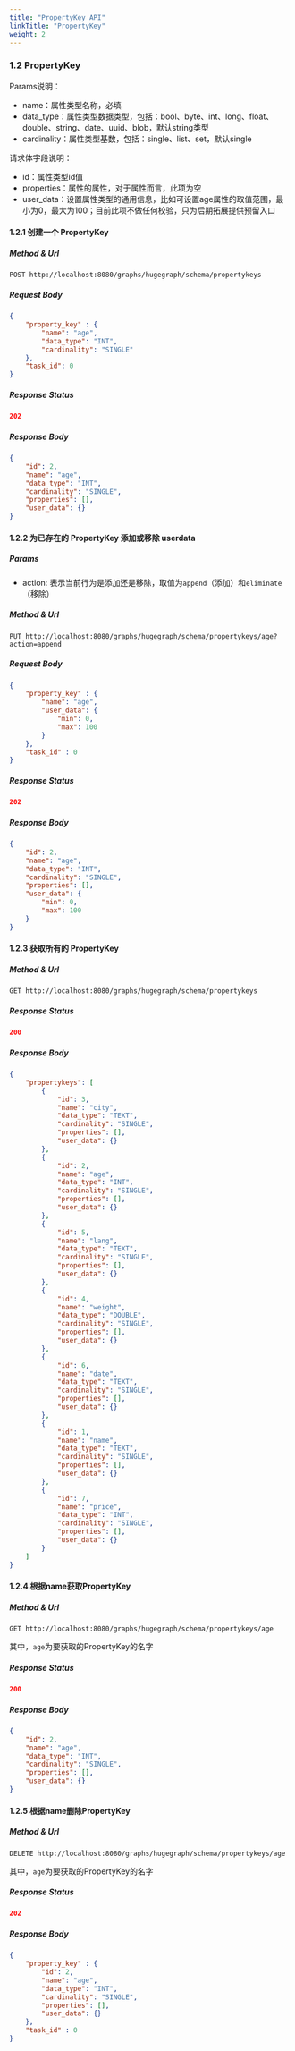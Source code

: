 ```yaml
---
title: "PropertyKey API"
linkTitle: "PropertyKey"
weight: 2
---
```


### 1.2 PropertyKey

Params说明：

- name：属性类型名称，必填
- data_type：属性类型数据类型，包括：bool、byte、int、long、float、double、string、date、uuid、blob，默认string类型
- cardinality：属性类型基数，包括：single、list、set，默认single

请求体字段说明：

- id：属性类型id值
- properties：属性的属性，对于属性而言，此项为空
- user_data：设置属性类型的通用信息，比如可设置age属性的取值范围，最小为0，最大为100；目前此项不做任何校验，只为后期拓展提供预留入口


#### 1.2.1 创建一个 PropertyKey

##### Method & Url

```
POST http://localhost:8080/graphs/hugegraph/schema/propertykeys
```

##### Request Body

```json
{
    "property_key" : {
        "name": "age",
        "data_type": "INT",
        "cardinality": "SINGLE"
    },
    "task_id": 0
}
```

##### Response Status

```json
202
```

##### Response Body

```json
{
    "id": 2,
    "name": "age",
    "data_type": "INT",
    "cardinality": "SINGLE",
    "properties": [],
    "user_data": {}
}
```

#### 1.2.2 为已存在的 PropertyKey 添加或移除 userdata

##### Params

- action: 表示当前行为是添加还是移除，取值为`append`（添加）和`eliminate`（移除）

##### Method & Url

```
PUT http://localhost:8080/graphs/hugegraph/schema/propertykeys/age?action=append
```

##### Request Body

```json
{
    "property_key" : {
        "name": "age",
        "user_data": {
            "min": 0,
            "max": 100
        }
    },
    "task_id" : 0
}
```

##### Response Status

```json
202
```

##### Response Body

```json
{
    "id": 2,
    "name": "age",
    "data_type": "INT",
    "cardinality": "SINGLE",
    "properties": [],
    "user_data": {
        "min": 0,
        "max": 100
    }
}
```

#### 1.2.3 获取所有的 PropertyKey

##### Method & Url

```
GET http://localhost:8080/graphs/hugegraph/schema/propertykeys
```

##### Response Status

```json
200
```

##### Response Body

```json
{
    "propertykeys": [
        {
            "id": 3,
            "name": "city",
            "data_type": "TEXT",
            "cardinality": "SINGLE",
            "properties": [],
            "user_data": {}
        },
        {
            "id": 2,
            "name": "age",
            "data_type": "INT",
            "cardinality": "SINGLE",
            "properties": [],
            "user_data": {}
        },
        {
            "id": 5,
            "name": "lang",
            "data_type": "TEXT",
            "cardinality": "SINGLE",
            "properties": [],
            "user_data": {}
        },
        {
            "id": 4,
            "name": "weight",
            "data_type": "DOUBLE",
            "cardinality": "SINGLE",
            "properties": [],
            "user_data": {}
        },
        {
            "id": 6,
            "name": "date",
            "data_type": "TEXT",
            "cardinality": "SINGLE",
            "properties": [],
            "user_data": {}
        },
        {
            "id": 1,
            "name": "name",
            "data_type": "TEXT",
            "cardinality": "SINGLE",
            "properties": [],
            "user_data": {}
        },
        {
            "id": 7,
            "name": "price",
            "data_type": "INT",
            "cardinality": "SINGLE",
            "properties": [],
            "user_data": {}
        }
    ]
}
```

#### 1.2.4 根据name获取PropertyKey

##### Method & Url

```
GET http://localhost:8080/graphs/hugegraph/schema/propertykeys/age
```

其中，`age`为要获取的PropertyKey的名字

##### Response Status

```json
200
```

##### Response Body

```json
{
    "id": 2,
    "name": "age",
    "data_type": "INT",
    "cardinality": "SINGLE",
    "properties": [],
    "user_data": {}
}
```

#### 1.2.5 根据name删除PropertyKey

##### Method & Url

```
DELETE http://localhost:8080/graphs/hugegraph/schema/propertykeys/age
```

其中，`age`为要获取的PropertyKey的名字

##### Response Status

```json
202
```

##### Response Body

```json
{
    "property_key" : {
        "id": 2,
        "name": "age",
        "data_type": "INT",
        "cardinality": "SINGLE",
        "properties": [],
        "user_data": {}
    },
    "task_id" : 0
}
```
